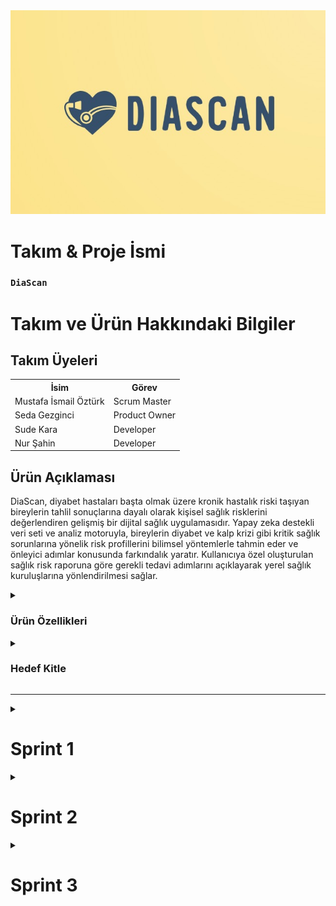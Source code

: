 
<html>
<body>
<img src="screenshots/logo.jpeg" style="max-width: 100%; height: auto;">

# **Takım & Proje İsmi**

### **`DiaScan`**

# Takım ve Ürün Hakkındaki Bilgiler

  ## Takım Üyeleri

  <table>
    <tr>
      <th>İsim</th>
      <th>Görev</th>
    </tr>
    <tr>
      <td>Mustafa İsmail Öztürk</td>
      <td>Scrum Master</td>
    </tr>
    <tr>
      <td>Seda Gezginci</td>
      <td>Product Owner</td>
    </tr>
    <tr>
      <td>Sude Kara</td>
      <td>Developer</td>
    </tr>
    <tr>
      <td>Nur Şahin</td>
      <td>Developer</td>
    </tr>
  
  </table>

  
  
  
  
  
  
  
  ## Ürün Açıklaması
  DiaScan, diyabet hastaları başta olmak üzere kronik hastalık riski taşıyan bireylerin tahlil sonuçlarına dayalı olarak kişisel sağlık risklerini değerlendiren gelişmiş bir dijital sağlık uygulamasıdır. Yapay zeka destekli veri seti ve analiz motoruyla, bireylerin diyabet ve kalp krizi gibi kritik sağlık sorunlarına yönelik risk profillerini bilimsel yöntemlerle tahmin eder ve önleyici adımlar konusunda farkındalık yaratır. Kullanıcıya özel oluşturulan sağlık risk raporuna göre gerekli tedavi adımlarını açıklayarak yerel sağlık kuruluşlarına yönlendirilmesi sağlar.

  <details>
    <summary><h3>Ürün Özellikleri</h3></summary>

  <h2>Akıllı Tahlil Verisi Analizi:</h2>
    <p>Kan şekeri, HbA1c, kolesterol düzeyleri, tansiyon gibi medikal tahlil sonuçlarını detaylı analiz eder.</p>

  <h2>Hastalık Risk Skoru Hesaplama:</h2>
    <p>Yapay zeka algoritmaları ile kalp krizi, felç, böbrek yetmezliği gibi komplikasyonlara yönelik kişisel risk skorları üretir.</p>

  <h2>Zaman İçinde Değişim Takibi:</h2>
    <p>Kullanıcının düzenli sağlık verilerini kıyaslayarak, risk faktörlerindeki olumlu ya da olumsuz gelişmeleri gösterir.</p>

  <h2>Öneri ve Uyarı Sistemi:</h2>
    <p>Risk seviyesi yüksek çıktığında kullanıcıyı bilgilendirir ve yaşam tarzı değişikliği, doktor görüşmesi gibi önerilerde bulunur.</p>

  <h2>Güvenli Veri Saklama ve Gizlilik:</h2>
    <p>Sağlık verileri şifreli olarak saklanır ve kullanıcı onayı olmadan üçüncü kişilerle paylaşılmaz.</p>

  </details>

  <details>
    <summary><h3>Hedef Kitle</h3></summary>
    <p>DiaScan, sağlık verilerini bilinçli şekilde yönetmek isteyen bireyler için geliştirilmiş kapsamlı bir analiz uygulamasıdır. Özellikle Tip 1 ve Tip 2 diyabet hastalarının kan şekeri, HbA1c gibi değerlerini takip ederek hastalıklarını daha iyi yönetmelerine yardımcı olurken, kalp krizi ve böbrek yetmezliği gibi komplikasyonlara karşı kişiye özel risk skorları sunar. Ailesinde kronik hastalık öyküsü bulunan ya da yaşam tarzı nedeniyle risk altında olduğunu düşünen bireyler için erken uyarı sistemiyle önemli bir rehberdir. Henüz tanı konulmamış ancak sağlık verilerini yorumlamakta zorlanan bireyler de tahlil sonuçlarını sade ve anlaşılır grafiklerle değerlendirme fırsatı bulur. Sağlık profesyonelleri ise hastalarının verilerini daha etkin izleyebilir ve risk analizlerini dijital ortamda hastalarıyla paylaşarak danışan takibini kolaylaştırabilir. Kısacası, ister mevcut bir rahatsızlığı olsun, ister sağlığını koruma bilinciyle hareket eden biri olsun, DiaScan herkesin sağlık yönetiminde bilinçli adımlar atmasını destekleyen güvenilir bir yol arkadaşıdır.</p>
  </details>

  --- 

  <details>
    <summary><h1>Sprint 1</h1></summary>


  <details>
    <summary><h3>Sprint 1 - Google Collab Link</h3></summary>
  <table style="width: 100%;">
    <tr>
      <td colspan="4" style="text-align: center;"><a href="https://colab.research.google.com/drive/1rtukOjivKSLa3CVLPMKQJGOUScvI5B1_?usp=sharing">Collab Linki</a></td>
  </table>
  </details>

  <details>
    <summary><h3>Sprint 1 - Daily Scrum</h3></summary>
  <table style="width: 100%;">
    <tr>
      <td colspan="1" style="width: 25%;"><img src="screenshots/1.png" style="max-width: 100%; height: auto;"></td>
    </tr>
    <tr>
      <td colspan="4"><img src="screenshots/2.png" style="max-width: 100%; height: auto;"></td>
    </tr>
    <tr>
      <td colspan="4"><img src="screenshots/3.png" style="max-width: 100%; height: auto;"></td>
    </tr>
    <tr>
      <td colspan="4"><img src="screenshots/4.png" style="max-width: 100%; height: auto;"></td>
    </tr>
  </table>
  </details>

**Sprint Notları**:

    - Daily Scrum toplantılarını yapmak için 'Google Meet' tercih edildi.
    
    - Veri setlerini düzenlemek ve eğitmek için 'Google Collab' tercih edildi.

    - Proje yönetimi için 'Jira' programı tercih edildi.

    - UI dizaynı için 'Figma' programı tercih edildi.

    - Web ve mobil platform tercih edildi.

    - Mobil geliştirme için Flutter tercih edildi. 

    - Uygulama veri tabanı için 'Firebase' tercih edildi.
    
  - **Sprint için Belirlenen Toplam Puan**: 120 puan
  - **Tamamlanan Puan**: `(120 puan tamamlandı)`
  - **Sprint Tamamlama Mantığı**: Sprint görevleri ekip içinde eşit şekilde dağıtıldı ve her bir görev 20 puan olmak üzere toplam 6 görev tamamlandı.
  
  - **Sprint Review:**
    - Birinci Sprint için ağırlıklı olarak veri setleri üzerine çalıştık.
    - Kaggle üzerinden diyabet hastalarının kan analizi verileri içeren veri setleri bulduk.
    - Yeteneklerimize göre kod yazma, tasarım ve makine öğrenimi kısımlarının kimde olması gerektiğine karar verdik.
    - Sprint için 2 görev belirledik ve yaşanan tüm aksaklıklara rağmen başarılı şekilde tüm görevleri tamamladık.
    - Projemizin hedef kitlesini ve çalışma mantığını net şekilde belirledik.
  
  - **Sprint Retrospective:**
    - İkinci Sprint için ağırlıklı olarak web ve uygulama tasarımı üzerine çalışmaya karar verdik .
    - Daily Scrum toplantıları sürekli aksıyor, saatlerimizi müsaitlik durumlarına göre düzenlemeliyiz
    - Kod yazamayanların iş yükünü takım içinde daha dengeli paylaştırmalıyız.
 </details>

 <details>
    <summary><h1>Sprint 2</h1></summary>
 <a href="https://miro.com/app/board/uXjVJcKGRqU=/?share_link_id=163986261049">Miro Board Linki</a>

  <details>
    <summary><h3>Sprint 2 - Miro Board Screen Shots</h3></summary>
  <table style="width: 100%;">
    <tr>
      <td colspan="1" style="width: 25%;"><img src="screenshots/miro1.jpeg" style="max-width: 100%; height: auto;"></td>
    </tr>
    <tr>
      <td colspan="4"><img src="screenshots/miro2.jpeg" style="max-width: 100%; height: auto;"></td>
    </tr>
  </table>
  </details>

  <details>
    <summary><h3>Sprint 2 - Daily Scrum Screen Shots</h3></summary>
  <table style="width: 100%;">
    <tr>
      <td colspan="1" style="width: 25%;"><img src="screenshots/daily1.png" style="max-width: 100%; height: auto;"></td>
    </tr>
    <tr>
      <td colspan="4"><img src="screenshots/daily2.png" style="max-width: 100%; height: auto;"></td>
    </tr>
    <tr>
      <td colspan="4"><img src="screenshots/daily3.png" style="max-width: 100%; height: auto;"></td>
    </tr>
  </table>
  </details>

**Sprint Notları**:

    - Diyabet hastalığının modeli geliştirilmiştir.
    
    - Hastanın Pedigree değeri direkt değer olarak alınamayacağından pedigree için ayriyeten bir model kurulmuştur.

    - Ürünün mobil uygulaması için Flutter’dan çalışmalara başlanmıştır.

    - Ürünün web sitesi için çalışmalara başlanmıştır.
    
    
  - **Sprint için Belirlenen Toplam Puan**: 100 puan
  - **Tamamlanan Puan**: `(100 puan tamamlandı)`
  - **Sprint Tamamlama Mantığı**: Sprint görevleri ekip içinde eşit şekilde dağıtıldı ve her bir görev 20 puan olmak üzere toplam 5 görev tamamlandı.
  
  - **Sprint Review:**
    - İkinci sprint için ağırlıklı yapay zeka modeli geliştirilmesi için çalışıldı.
    - Birinci sprinte göre ekip halinde daha aktif çalışıldı.
    - Bir üye iletişimi kesti ve 4 kişi kaldık.
    - Web ve mobil için frontend çalışmalarına başlandı.
  
  - **Sprint Retrospective:**
    - Üçüncü Sprint için ağırlıklı olarak web ve uygulama tasarımı üzerine çalışmaya karar verdik .
    - Daily Scrum toplantıları artık aksamıyor, daha çok yazılı olarak iletişim kuruyoruz.
    - Artık backend geliştirmeye başlamalıyız.
 </details>
  </details>


   <details>
    <summary><h1>Sprint 3</h1></summary>
    <p>Product Backlog URL: <a href="https://miro.com/app/board/uXjVJcKGRqU=/?share_link_id=163986261049">Miro Board Linki</a> </p>


  <details>
    <summary><h3>Sprint 3 - Google Collab Link</h3></summary>
  <table style="width: 100%;">
    <tr>
      <td colspan="4" style="text-align: center;"><a href="https://colab.research.google.com/drive/1rtukOjivKSLa3CVLPMKQJGOUScvI5B1_?usp=sharing">Collab Linki</a></td>
  </table>
  </details>

  <details>
    <summary><h3>Sprint 3 - Daily Scrum</h3></summary>
  <table style="width: 100%;">
    <tr>
      <td colspan="1" style="width: 25%;"><img src="screenshots/sprint3_1.jpg" style="max-width: 100%; height: auto;"></td>
    </tr>
    <tr>
      <td colspan="4"><img src="screenshots/sprint3_2.jpg" style="max-width: 100%; height: auto;"></td>
    </tr>
    <tr>
      <td colspan="4"><img src="screenshots/sprint3_3.jpg" style="max-width: 100%; height: auto;"></td>
    </tr>
    <tr>
      <td colspan="4"><img src="screenshots/sprint3_4.jpg" style="max-width: 100%; height: auto;"></td>
    </tr>
  </table>
  </details>

<details>
    <summary><h3>App Screenshot</h3></summary>
  <table style="width: 100%;">
    <tr>
      <td colspan="1" style="width: 25%;"><img src="screenshots/mobile_app.png" style="max-width: 100%; height: auto;"></td>
    </tr>
   
  </table>
  </details>

**Sprint Notları**:

    - Mobil uygulamanın geliştirme süreci tamamlanmıştır.

    - Web sitesi için frontend ve backend çalışmaları başarıyla tamamlanmıştır.

    - Ürün, belirli test verileri ile test edilerek kişiye özel diyet listesi oluşturuldu.

    - Web ve mobil uygulamanın kullanıcı arayüzü iyileştirmeleri yapılmış, kullanıcı deneyimi (UX) odaklı tasarım güncellemeleri uygulanmıştır.

    - Firebase ile kullanıcı kimlik doğrulama ve veri güvenliği için gerekli yapılandırmalar tamamlanmıştır.
    
  - **Sprint için Belirlenen Toplam Puan**: 100 puan
  - **Tamamlanan Puan**: `(100 puan tamamlandı)`
  - **Sprint Tamamlama Mantığı**: Sprint görevleri ekip içinde eşit şekilde dağıtıldı ve her bir görev 20 puan olmak üzere toplam 5 görev tamamlandı.
  
  - **Sprint Review:**
    - Üçüncü sprintte, mobil uygulama ve web sitesi için hem frontend hem de backend geliştirme süreçleri tamamlandı.
    - Ürün, test verileriyle başarılı bir şekilde test edilerek kişiye özel diyet listesi oluşturuldu.
    - Ekip içi iletişim ve görev takibi daha düzenli hale geldi.
    - Firebase ile kullanıcı kimlik doğrulama ve veri güvenliği yapılandırmaları gerçekleştirildi.
    - Sprint kapsamında belirlenen tüm hedefler zamanında ve eksiksiz şekilde tamamlandı.
  
  - **Sprint Retrospective:**
    - Bu sprintte ekip içi görev paylaşımı ve iletişim önceki sprintlere göre daha dengeli ve verimliydi.
    - Daily Scrum toplantıları devam ediyor, daha çok yazılı olarak iletişim kuruyoruz.
    - Mobil ve web uygulamasının tamamlanması motivasyonu artırdı; ancak yapay zeka entegrasyonu ve test süreçlerinde daha fazla koordinasyon gerektiği görüldü.
 </details>


